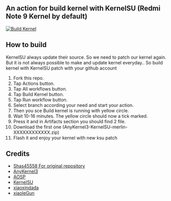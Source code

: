 ## An action for build kernel with KernelSU (Redmi Note 9 Kernel by default)
[![Build Kernel](https://github.com/melamit/xiaomi-merlin-kernel-ksu/actions/workflows/build-kernel.yml/badge.svg)](https://github.com/melamit/xiaomi-merlin-kernel-ksu/actions/workflows/build-kernel.yml)

## How to build
KernelSU always update their source. So we need to patch our kernel again. But it is not always possible to make and update kernel everyday..
So build kernel with KernelSU patch with your github account 

1. Fork this repo.
2. Tap Actions button.
3. Tap All workflows button.
4. Tap Build Kernel button.
5. Tap Run workflow button.
6. Select branch according your need and start your action.
7. Then you sce Build kernel is running with yellow circle.
8. Wait 10-16 minutes. The yellow circle should now a tick marked.
9. Press it and in Artifacts section you should find 2 file.
10. Download the first one (AnyKernel3-KernelSU-merlin-XXXXXXXXXXXX.zip)
11. Flash it and enjoy your kernel with new ksu patch

## Credits
- [Shas45558 For original repository](https://github.com/Shas45558)
- [AnyKernel3](https://github.com/osm0sis/AnyKernel3)
- [AOSP](https://android.googlesource.com)
- [KernelSU](https://github.com/tiann/KernelSU)
- [xiaoxindada](https://github.com/xiaoxindada)
- [xiaoleGun](https://github.com/xiaoleGun)
